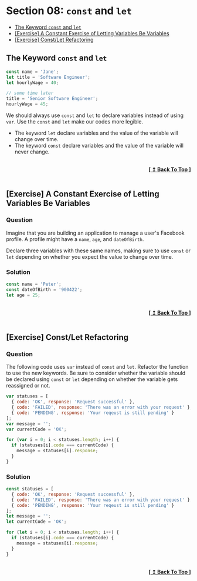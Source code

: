 # Section 08: `const` and `let`

- [The Keyword `const` and `let`](#the-keyword-const-and-let)
- [[Exercise] A Constant Exercise of Letting Variables Be Variables](#exercise-a-constant-exercise-of-letting-variables-be-variables)
- [[Exercise] Const/Let Refactoring](#exercise-constlet-refactoring)

## The Keyword `const` and `let`

```javascript
const name = 'Jane';
let title = 'Software Engineer';
let hourlyWage = 40;

// some time later
title = 'Senior Software Engineer';
hourlyWage = 45;
```

We should always use `const` and `let` to declare variables instead of using `var`. Use the `const` and `let` make our codes more legible.

- The keyword `let` declare variables and the value of the variable will change over time.
- The keyword `const` declare variables and the value of the variable will never change.

<br/>
<div align="right">
  <b><a href="#section-08-const-and-let">[ ↥ Back To Top ]</a></b>
</div>
<br/>

## [Exercise] A Constant Exercise of Letting Variables Be Variables

### Question

Imagine that you are building an application to manage a user's Facebook profile. A profile might have a `name`, `age`, and `dateOfBirth`.

Declare three variables with these same names, making sure to use `const` or `let` depending on whether you expect the value to change over time.

### Solution

```javascript
const name = 'Peter';
const dateOfBirth = '900422';
let age = 25;
```

<br/>
<div align="right">
  <b><a href="#section-08-const-and-let">[ ↥ Back To Top ]</a></b>
</div>
<br/>

## [Exercise] Const/Let Refactoring

### Question

The following code uses `var` instead of `const` and `let`. Refactor the function to use the new keywords. Be sure to consider whether the variable should be declared using `const` or `let` depending on whether the variable gets reassigned or not.

```javascript
var statuses = [
  { code: 'OK', response: 'Request successful' },
  { code: 'FAILED', response: 'There was an error with your request' },
  { code: 'PENDING', response: 'Your reqeust is still pending' }
];
var message = '';
var currentCode = 'OK';

for (var i = 0; i < statuses.length; i++) {
  if (statuses[i].code === currentCode) {
    message = statuses[i].response;
  }
}
```

### Solution

```javascript
const statuses = [
  { code: 'OK', response: 'Request successful' },
  { code: 'FAILED', response: 'There was an error with your request' },
  { code: 'PENDING', response: 'Your reqeust is still pending' }
];
let message = '';
let currentCode = 'OK';

for (let i = 0; i < statuses.length; i++) {
  if (statuses[i].code === currentCode) {
    message = statuses[i].response;
  }
}
```

<br/>
<div align="right">
  <b><a href="#section-08-const-and-let">[ ↥ Back To Top ]</a></b>
</div>
<br/>
